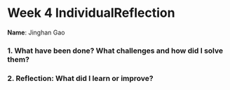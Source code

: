 # Week 4 IndividualReflection 
**Name**:  Jinghan Gao

### 1. What have been done? What challenges and how did I solve them?



### 2. Reflection: What did I learn or improve?